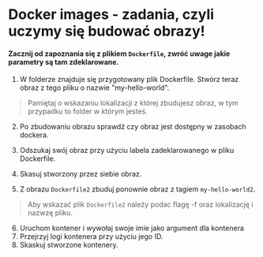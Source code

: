 # Docker images - zadania, czyli uczymy się budować obrazy!

#### Zacznij od zapoznania się z plikiem `Dockerfile`, zwróć uwage jakie parametry są tam zdeklarowane.
1. W folderze znajduje się przygotowany plik Dockerfile. Stwórz teraz obraz z tego pliku o nazwie "my-hello-world".
>Pamiętaj o wskazaniu lokalizacji z której zbudujesz obraz, w tym przypadku to folder w którym jesteś.
2. Po zbudowaniu obrazu sprawdź czy obraz jest dostępny w zasobach dockera.
3. Odszukaj swój obraz przy użyciu labela zadeklarowanego w pliku Dockerfile.

4. Skasuj stworzony przez siebie obraz.
5. Z obrazu `Dockerfile2` zbuduj ponownie obraz z tagiem `my-hello-world2`. 
>Aby wskazać plik `Dockerfile2` należy podac flagę -f oraz lokalizację i nazwzę pliku.
6. Uruchom kontener i wywołaj swoje imie jako argument dla kontenera
7. Przejrzyj logi kontenera przy użyciu jego ID.
8. Skaskuj stworzone kontenery. 